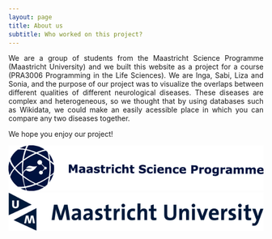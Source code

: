 ```yaml
---
layout: page
title: About us
subtitle: Who worked on this project?
---
```


<p align="justify">
We are a group of students from the Maastricht Science Programme (Maastricht University) and we built this website as a project for a course (PRA3006 Programming in the Life Sciences). We are Inga, Sabi, Liza and Sonia, and the purpose of our project was to visualize the overlaps between different qualities of different neurological diseases. These diseases are complex and heterogeneous, so we thought that by using databases such as Wikidata, we could make an easily acessible place in which you can compare any two diseases together. 
  </p>

We hope you enjoy our project!


![MSP Logo](/assets/img/MSP-Text-Prog20.png)  ![UM Logo](/assets/img/logo@2x.png)

